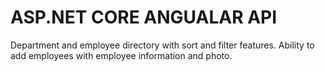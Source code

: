 # ASP.NET CORE ANGUALAR API
 Department and employee directory with sort and filter features. Ability to add employees with employee information and photo. 
